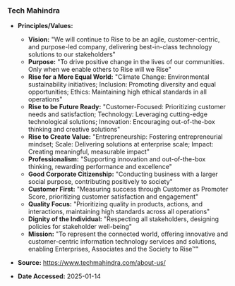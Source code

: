 ### Tech Mahindra

- **Principles/Values:**
  - **Vision:** "We will continue to Rise to be an agile, customer-centric, and purpose-led company, delivering best-in-class technology solutions to our stakeholders"
  - **Purpose:** "To drive positive change in the lives of our communities. Only when we enable others to Rise will we Rise"
  - **Rise for a More Equal World:** "Climate Change: Environmental sustainability initiatives; Inclusion: Promoting diversity and equal opportunities; Ethics: Maintaining high ethical standards in all operations"
  - **Rise to be Future Ready:** "Customer-Focused: Prioritizing customer needs and satisfaction; Technology: Leveraging cutting-edge technological solutions; Innovation: Encouraging out-of-the-box thinking and creative solutions"
  - **Rise to Create Value:** "Entrepreneurship: Fostering entrepreneurial mindset; Scale: Delivering solutions at enterprise scale; Impact: Creating meaningful, measurable impact"
  - **Professionalism:** "Supporting innovation and out-of-the-box thinking, rewarding performance and excellence"
  - **Good Corporate Citizenship:** "Conducting business with a larger social purpose, contributing positively to society"
  - **Customer First:** "Measuring success through Customer as Promoter Score, prioritizing customer satisfaction and engagement"
  - **Quality Focus:** "Prioritizing quality in products, actions, and interactions, maintaining high standards across all operations"
  - **Dignity of the Individual:** "Respecting all stakeholders, designing policies for stakeholder well-being"
  - **Mission:** "To represent the connected world, offering innovative and customer-centric information technology services and solutions, enabling Enterprises, Associates and the Society to Rise™"

- **Source:** https://www.techmahindra.com/about-us/
- **Date Accessed:** 2025-01-14